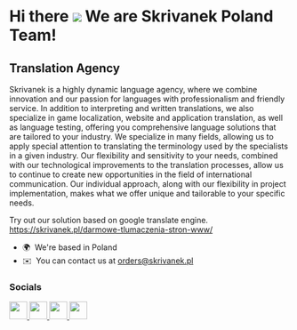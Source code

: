 Hi there ![](https://user-images.githubusercontent.com/18350557/176309783-0785949b-9127-417c-8b55-ab5a4333674e.gif) We are Skrivanek Poland Team!
========================================================================================================================================

Translation Agency
------------------

Skrivanek is a highly dynamic language agency, where we combine innovation and our passion for languages with professionalism and friendly service. In addition to interpreting and written translations, we also specialize in game localization, website and application translation, as well as language testing, offering you comprehensive language solutions that are tailored to your industry. We specialize in many fields, allowing us to apply special attention to translating the terminology used by the specialists in a given industry. Our flexibility and sensitivity to your needs, combined with our technological improvements to the translation processes, allow us to continue to create new opportunities in the field of international communication. Our individual approach, along with our flexibility in project implementation, makes what we offer unique and tailorable to your specific needs.

Try out our solution based on google translate engine.
https://skrivanek.pl/darmowe-tlumaczenia-stron-www/

* 🌍  We're based in Poland
* ✉️  You can contact us at [orders@skrivanek.pl](mailto:orders@skrivanek.pl)


### Socials

<p align="left"> <a href="https://www.github.com/SkrivanekPL" target="_blank" rel="noreferrer"> <picture> <source media="(prefers-color-scheme: dark)" srcset="https://raw.githubusercontent.com/danielcranney/readme-generator/main/public/icons/socials/github-dark.svg" /> <source media="(prefers-color-scheme: light)" srcset="https://raw.githubusercontent.com/danielcranney/readme-generator/main/public/icons/socials/github.svg" /> <img src="https://raw.githubusercontent.com/danielcranney/readme-generator/main/public/icons/socials/github.svg" width="32" height="32" /> </picture> </a> <a href="http://www.instagram.com//skrivanek_official/" target="_blank" rel="noreferrer"> <picture> <source media="(prefers-color-scheme: dark)" srcset="undefined" /> <source media="(prefers-color-scheme: light)" srcset="https://raw.githubusercontent.com/danielcranney/readme-generator/main/public/icons/socials/instagram.svg" /> <img src="https://raw.githubusercontent.com/danielcranney/readme-generator/main/public/icons/socials/instagram.svg" width="32" height="32" /> </picture> </a> <a href="[https://www.linkedin.com/in/company/skrivanek-poland](https://www.linkedin.com/company/skrivanek-poland)" target="_blank" rel="noreferrer"> <picture> <source media="(prefers-color-scheme: dark)" srcset="https://raw.githubusercontent.com/danielcranney/readme-generator/main/public/icons/socials/linkedin-dark.svg" /> <source media="(prefers-color-scheme: light)" srcset="https://raw.githubusercontent.com/danielcranney/readme-generator/main/public/icons/socials/linkedin.svg" /> <img src="https://raw.githubusercontent.com/danielcranney/readme-generator/main/public/icons/socials/linkedin.svg" width="32" height="32" /> </picture> </a> <a href="https://www.youtube.com/c/SkrivanekPl/featured" target="_blank" rel="noreferrer"> <picture> <source media="(prefers-color-scheme: dark)" srcset="undefined" /> <source media="(prefers-color-scheme: light)" srcset="https://raw.githubusercontent.com/danielcranney/readme-generator/main/public/icons/socials/youtube.svg" /> <img src="https://raw.githubusercontent.com/danielcranney/readme-generator/main/public/icons/socials/youtube.svg" width="32" height="32" /> </picture> </a></p>
